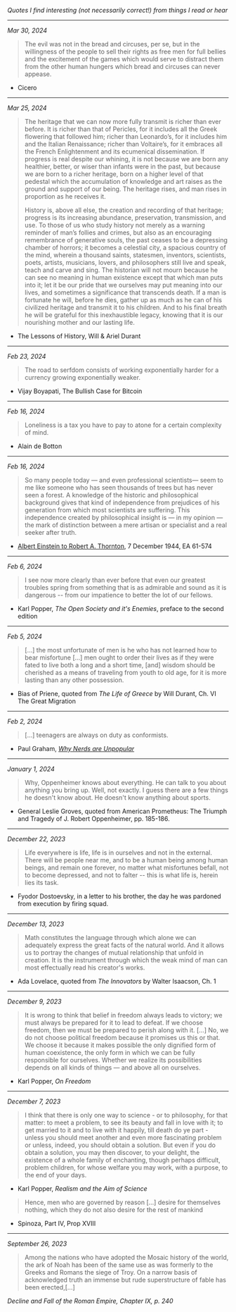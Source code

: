 _Quotes I find interesting (not necessarily correct!) from things I read or hear_

---

_Mar 30, 2024_

> The evil was not in the bread and circuses, per se, but in the willingness of the people to sell their rights as free men for full bellies and the excitement of the games which would serve to distract them from the other human hungers which bread and circuses can never appease.

- Cicero

---

_Mar 25, 2024_

> The heritage that we can now more fully transmit is richer than ever before. It is richer than that of Pericles, for it includes all the Greek flowering that followed him; richer than Leonardo’s, for it includes him and the Italian Renaissance; richer than Voltaire’s, for it embraces all the French Enlightenment and its ecumenical dissemination. If progress is real despite our whining, it is not because we are born any healthier, better, or wiser than infants were in the past, but because we are born to a richer heritage, born on a higher level of that pedestal which the accumulation of knowledge and art raises as the ground and support of our being. The heritage rises, and man rises in proportion as he receives it.
>
> History is, above all else, the creation and recording of that heritage; progress is its increasing abundance, preservation, transmission, and use. To those of us who study history not merely as a warning reminder of man’s follies and crimes, but also as an encouraging remembrance of generative souls, the past ceases to be a depressing chamber of horrors; it becomes a celestial city, a spacious country of the mind, wherein a thousand saints, statesmen, inventors, scientists, poets, artists, musicians, lovers, and philosophers still live and speak, teach and carve and sing. The historian will not mourn because he can see no meaning in human existence except that which man puts into it; let it be our pride that we ourselves may put meaning into our lives, and sometimes a significance that transcends death. If a man is fortunate he will, before he dies, gather up as much as he can of his civilized heritage and transmit it to his children. And to his final breath he will be grateful for this inexhaustible legacy, knowing that it is our nourishing mother and our lasting life.

- The Lessons of History, Will & Ariel Durant

---

_Feb 23, 2024_

> The road to serfdom consists of working exponentially harder for a currency growing exponentially weaker.

- Vijay Boyapati, The Bullish Case for Bitcoin

---

_Feb 16, 2024_

> Loneliness is a tax you have to pay to atone for a certain complexity of mind.

- Alain de Botton

---

_Feb 16, 2024_

> So many people today — and even professional scientists— seem to me like someone who has seen thousands of trees but has never seen a forest. A knowledge of the historic and philosophical background gives that kind of independence from prejudices of his generation from which most scientists are suffering. This independence created by philosophical insight is — in my opinion — the mark of distinction between a mere artisan or specialist and a real seeker after truth.

- [Albert Einstein to Robert A. Thornton](https://www3.nd.edu/~dhoward1/AEquotes.pdf), 7 December 1944, EA 61-574

---

_Feb 6, 2024_

> I see now more clearly than ever before that even our greatest troubles spring from something that is as admirable and sound as it is dangerous -- from our impatience to better the lot of our fellows.

- Karl Popper, _The Open Society and it's Enemies_, preface to the second edition

---

_Feb 5, 2024_

> [...] the most unfortunate of men is he who has not learned how to bear misfortune [...] men ought to order their lives as if they were fated to live both a long and a short time, [and] wisdom should be cherished as a means of traveling from youth to old age, for it is more lasting than any other possession.

- Bias of Priene, quoted from _The Life of Greece_ by Will Durant, Ch. VI The Great Migration

---

_Feb 2, 2024_

> [...] teenagers are always on duty as conformists.

- Paul Graham, [_Why Nerds are Unpopular_](https://paulgraham.com/nerds.html)

---

_January 1, 2024_

> Why, Oppenheimer knows about everything. He can talk to you about anything you bring up. Well, not exactly. I guess there are a few things he doesn't know about. He doesn't know anything about sports.

- General Leslie Groves, quoted from American Prometheus: The Triumph and Tragedy of J. Robert Oppenheimer, pp. 185-186.

---

_December 22, 2023_

> Life everywhere is life, life is in ourselves and not in the external. There will be people near me, and to be a human being among human beings, and remain one forever, no matter what misfortunes befall, not to become depressed, and not to falter -- this is what life is, herein lies its task.

- Fyodor Dostoevsky, in a letter to his brother, the day he was pardoned from execution by firing squad.

---

_December 13, 2023_

> Math constitutes the language through which alone we can adequately express the great facts of the natural world. And it allows us to portray the changes of mutual relationship that unfold in creation. It is the instrument through which the weak mind of man can most effectually read his creator's works.

- Ada Lovelace, quoted from _The Innovators_ by Walter Isaacson, Ch. 1

---

_December 9, 2023_

> It is wrong to think that belief in freedom always leads to victory; we must always be prepared for it to lead to defeat. If we choose freedom, then we must be prepared to perish along with it.
> [...]
> No, we do not choose political freedom because it promises us this or that. We choose it because it makes possible the only dignified form of human coexistence, the only form in which we can be fully responsible for ourselves. Whether we realize its possibilities depends on all kinds of things — and above all on ourselves.

- Karl Popper, _On Freedom_

---

_December 7, 2023_

> I think that there is only one way to science - or to philosophy, for that matter: to meet a problem, to see its beauty and fall in love with it; to get married to it and to live with it happily, till death do ye part - unless you should meet another and even more fascinating problem or unless, indeed, you should obtain a solution. But even if you do obtain a solution, you may then discover, to your delight, the existence of a whole family of enchanting, though perhaps difficult, problem children, for whose welfare you may work, with a purpose, to the end of your days.

- Karl Popper, _Realism and the Aim of Science_

> Hence, men who are governed by reason [...] desire for themselves nothing, which they do not also desire for the rest of mankind

- Spinoza, Part IV, Prop XVIII

---

_September 26, 2023_

> Among the nations who have adopted the Mosaic history of the world, the ark of Noah has been of the same use as was formerly to the Greeks and Romans the siege of Troy. On a narrow basis of acknowledged truth an immense but rude superstructure of fable has been erected,[...]

_Decline and Fall of the Roman Empire, Chapter IX, p. 240_
